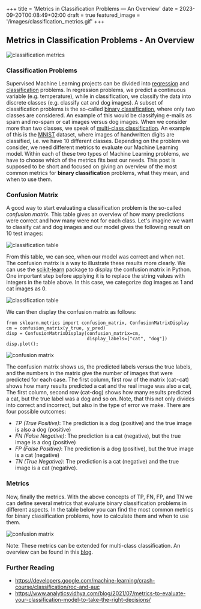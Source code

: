 +++
title = 'Metrics in Classification Problems — An Overview'
date = 2023-09-20T00:08:49+02:00
draft = true
featured_image = '/images/classification_metrics.gif'
+++

## Metrics in Classification Problems - An Overview

![classification metrics](/images/20230920_classification_metrics/classification_metrics.gif)

### Classification Problems

Supervised Machine Learning projects can be divided into [regression](https://en.wikipedia.org/wiki/Regression_analysis) and [classification](https://en.wikipedia.org/wiki/Statistical_classification) problems. In regression problems, we predict a continuous variable (e.g. temperature), while in classification, we classify the data into discrete classes (e.g. classify cat and dog images). A subset of classification problems is the so-called [binary classification](https://en.wikipedia.org/wiki/Binary_classification), where only two classes are considered. An example of this would be classifying e-mails as spam and no-spam or cat images versus dog images. When we consider more than two classes, we speak of [multi-class classification](https://en.wikipedia.org/wiki/Multiclass_classification). An example of this is the [MNIST](https://en.wikipedia.org/wiki/MNIST_database) dataset, where images of handwritten digits are classified, i.e. we have 10 different classes. Depending on the problem we consider, we need different metrics to evaluate our Machine Learning model. Within each of these two types of Machine Learning problems, we have to choose which of the metrics fits best our needs. This post is supposed to be short and focused on giving an overview of the most common metrics for **binary classification** problems, what they mean, and when to use them.

### Confusion Matrix
A good way to start evaluating a classification problem is the so-called *confusion matrix*. This table gives an overview of how many predictions were correct and how many were not for each class. Let's imagine we want to classify cat and dog images and our model gives the following result on 10 test images:

![classification table](/images/20230920_classification_metrics/classification1.gif "Example true and predicted values.")

From this table, we can see, when our model was correct and when not. The confusion matrix is a way to illustrate these results more clearly. We can use the [scikit-learn](https://scikit-learn.org/stable/modules/generated/sklearn.metrics.confusion_matrix.html) package to display the confusion matrix in Python. One important step before applying it is to replace the string values with integers in the table above. In this case, we categorize dog images as 1 and cat images as 0.

![classification table](/images/20230920_classification_metrics/classification2.jpg "Example true and predicted values categorized as 0 and 1.")

We can then display the confusion matrix as follows:

```
from sklearn.metrics import confusion_matrix, ConfusionMatrixDisplay
cm = confusion_matrix(y_true, y_pred)
disp = ConfusionMatrixDisplay(confusion_matrix=cm,
                              display_labels=["cat", "dog"])
disp.plot();
```

![confusion matrix](/images/20230920_classification_metrics/classification3.png "Confusion matrix.")

The confusion matrix shows us, the predicted labels versus the true labels, and the numbers in the matrix give the number of images that were predicted for each case. The first column, first row of the matrix (cat - cat) shows how many results predicted a cat and the real image was also a cat, The first column, second row (cat-dog) shows how many results predicted a cat, but the true label was a dog and so on. Note, that this not only divides into correct and incorrect, but also in the type of error we make. There are four possible outcomes:

* *TP (True Positive)*: The prediction is a dog (positive) and the true image is also a dog (positive)
* *FN (False Negative)*: The prediction is a cat (negative), but the true image is a dog (positive)
* *FP (False Positive)*: The prediction is a dog (positive), but the true image is a cat (negative)
* *TN (True Negative)*: The prediction is a cat (negative) and the true image is a cat (negative).

### Metrics
Now, finally the metrics. With the above concepts of TP, FN, FP, and TN we can define several metrics that evaluate binary classification problems in different aspects. In the table below you can find the most common metrics for binary classification problems, how to calculate them and when to use them.

![confusion matrix](/images/20230920_classification_metrics/classification4.png "Most common metrics for binary classification.")

Note: These metrics can be extended for multi-class classification. An overview can be found in this [blog](https://medium.com/r/?url=https%3A%2F%2Fwww.analyticsvidhya.com%2Fblog%2F2021%2F07%2Fmetrics-to-evaluate-your-classification-model-to-take-the-right-decisions%2F).

### Further Reading

* https://developers.google.com/machine-learning/crash-course/classification/roc-and-auc
* https://www.analyticsvidhya.com/blog/2021/07/metrics-to-evaluate-your-classification-model-to-take-the-right-decisions/
